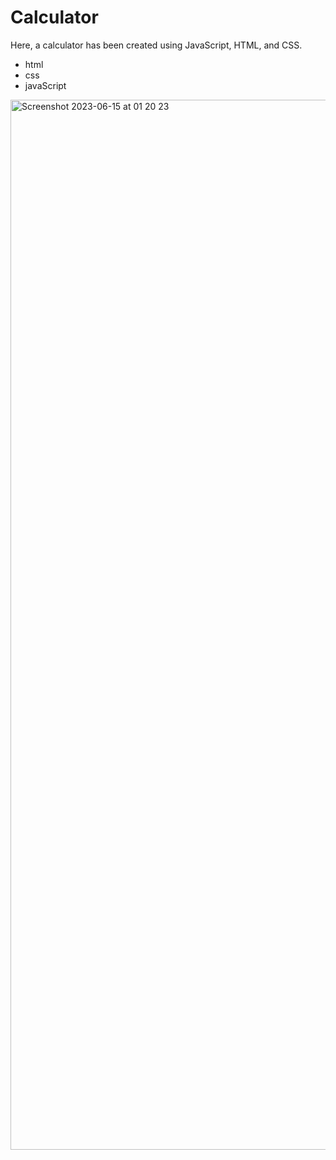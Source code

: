 # Calculator
Here, a calculator has been created using JavaScript, HTML, and CSS.

- html
- css
- javaScript

<img width="1680" alt="Screenshot 2023-06-15 at 01 20 23" src="https://github.com/Vishnuka084/Calculator/assets/122769900/891b6a0e-e0e7-4106-945a-7efe45499a12">
